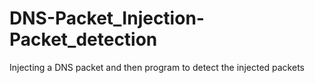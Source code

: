 # DNS-Packet_Injection-Packet_detection
Injecting a DNS packet and then program to detect the injected packets
